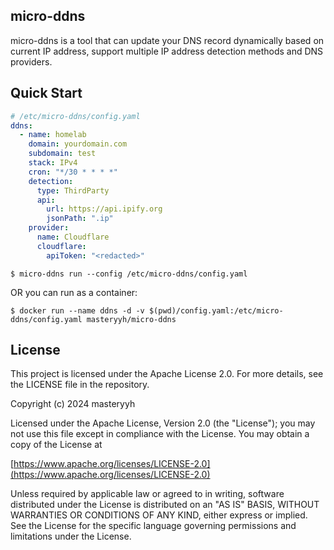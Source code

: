 ## micro-ddns
micro-ddns is a tool that can update your DNS record
dynamically based on current IP address, support multiple
IP address detection methods and DNS providers.

## Quick Start
```yaml
# /etc/micro-ddns/config.yaml
ddns:
  - name: homelab
    domain: yourdomain.com
    subdomain: test
    stack: IPv4
    cron: "*/30 * * * *"
    detection:
      type: ThirdParty
      api:
        url: https://api.ipify.org
        jsonPath: ".ip"
    provider:
      name: Cloudflare
      cloudflare:
        apiToken: "<redacted>"
```

```
$ micro-ddns run --config /etc/micro-ddns/config.yaml
```

OR you can run as a container:

```
$ docker run --name ddns -d -v $(pwd)/config.yaml:/etc/micro-ddns/config.yaml masteryyh/micro-ddns
```

## License
This project is licensed under the Apache License 2.0. For more details, see the LICENSE file in the repository.

Copyright (c) 2024 masteryyh

Licensed under the Apache License, Version 2.0 (the "License");
you may not use this file except in compliance with the License.
You may obtain a copy of the License at

[https://www.apache.org/licenses/LICENSE-2.0](https://www.apache.org/licenses/LICENSE-2.0)

Unless required by applicable law or agreed to in writing, software
distributed under the License is distributed on an "AS IS" BASIS,
WITHOUT WARRANTIES OR CONDITIONS OF ANY KIND, either express or implied.
See the License for the specific language governing permissions and
limitations under the License.
